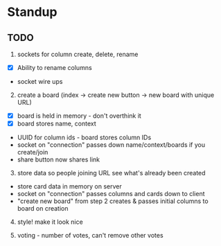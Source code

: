 # Standup

## TODO

1. sockets for column create, delete, rename
* [x] Ability to rename columns
* socket wire ups

2. create a board (index -> create new button -> new board with unique URL)
* [x] board is held in memory - don't overthink it
* [x] board stores name, context
* UUID for column ids - board stores column IDs
* socket on "connection" passes down name/context/boards if you create/join
* share button now shares link

3. store data so people joining URL see what's already been created
* store card data in memory on server
* socket on "connection" passes columns and cards down to client
* "create new board" from step 2 creates & passes initial columns to board on creation

4. style! make it look nice

5. voting - number of votes, can't remove other votes
